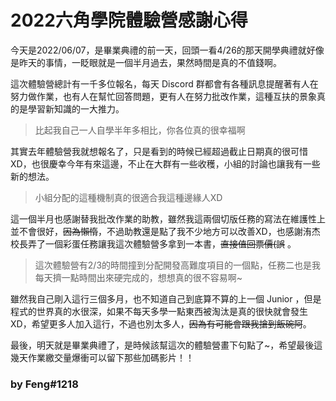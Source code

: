 # 2022六角學院體驗營感謝心得

今天是2022/06/07，是畢業典禮的前一天，回頭一看4/26的那天開學典禮就好像是昨天的事情，一眨眼就是一個半月過去，果然時間是真的不值錢啊。

這次體驗營總計有一千多位報名，每天 Discord 群都會有各種訊息提醒著有人在努力做作業，也有人在幫忙回答問題，更有人在努力批改作業，這種互扶的景象真的是學習新知識的一大推力。
> 比起我自己一人自學半年多相比，你各位真的很幸福啊

其實去年體驗營我就想報名了，只是看到的時候已經超過截止日期真的很可惜XD，也很慶幸今年有來這邊，不止在大群有一些收穫，小組的討論也讓我有一些新的想法。
> 小組分配的這種機制真的很適合我這種邊緣人XD

這一個半月也感謝替我批改作業的助教，雖然我這兩個切版任務的寫法在維護性上並不會很好，<del>因為懶惰</del>，不過助教還是點了我不少地方可以改善XD，也感謝洧杰校長弄了一個彩蛋任務讓我這次體驗營多拿到一本書，<del>直接值回票價(誤</del> 。
> 這次體驗營有2/3的時間撞到分配開發高難度項目的一個點，任務二也是我每天擠一點時間出來硬完成的，想想真的很不容易啊~

雖然我自己剛入這行三個多月，也不知道自己到底算不算的上一個 Junior ，但是程式的世界真的水很深，如果不每天多學一點東西被淘汰是真的很快就會發生XD，希望更多人加入這行，不過也別太多人，<del>因為有可能會跟我搶到飯碗阿</del>。



最後，明天就是畢業典禮了，是時候該幫這次的體驗營畫下句點了~，希望最後這幾天作業繳交量爆衝可以留下那些加碼影片！！

### by Feng#1218
